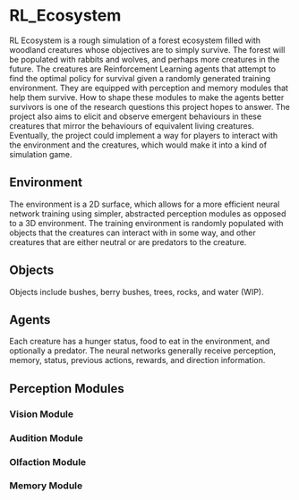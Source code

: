 # RL_Ecosystem

RL Ecosystem is a rough simulation of a forest ecosystem filled with woodland creatures whose objectives are to simply survive. 
The forest will be populated with rabbits and wolves, and perhaps more creatures in the future.
The creatures are Reinforcement Learning agents that attempt to find the optimal policy for survival given a randomly generated training environment. 
They are equipped with perception and memory modules that help them survive.
How to shape these modules to make the agents better survivors is one of the research questions this project hopes to answer.
The project also aims to elicit and observe emergent behaviours in these creatures that mirror the behaviours of equivalent living creatures.
Eventually, the project could implement a way for players to interact with the environment and the creatures, which would make it into a kind of simulation game.

## Environment
The environment is a 2D surface, which allows for a more efficient neural network training using simpler, abstracted perception modules as opposed to a 3D environment.
The training environment is randomly populated with objects that the creatures can interact with in some way, and other creatures that are either neutral or are predators to the creature.

## Objects
Objects include bushes, berry bushes, trees, rocks, and water (WIP).

## Agents
Each creature has a hunger status, food to eat in the environment, and optionally a predator. 
The neural networks generally receive perception, memory, status, previous actions, rewards, and direction information.

## Perception Modules
### Vision Module
### Audition Module
### Olfaction Module
### Memory Module
